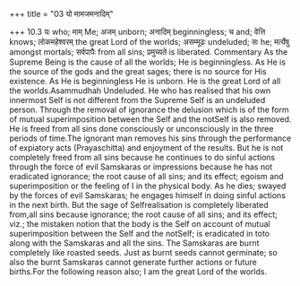 +++
title = "03 यो मामजमनादिम्"

+++
10.3 यः who; माम् Me; अजम् unborn; अनादिम् beginningless; च and; वेत्ति
knows; लोकमहेश्वरम् the great Lord of the worlds; असम्मूढः undeluded; सः
he; मर्त्येषु amongst mortals; सर्वपापैः from all sins; प्रमुच्यते is
liberated. Commentary As the Supreme Being is the cause of all the
worlds; He is beginningless. As He is the source of the gods and the
great sages; there is no source for His existence. As He is
beginningless He is unborn. He is the great Lord of all the
worlds.Asammudhah Undeluded. He who has realised that his own innermost
Self is not different from the Supreme Self is an undeluded person.
Through the removal of ignorance the delusion which is of the form of
mutual superimposition between the Self and the notSelf is also removed.
He is freed from all sins done consciously or unconsciously in the three
periods of time.The ignorant man removes his sins through the
performance of expiatory acts (Prayaschitta) and enjoyment of the
results. But he is not completely freed from all sins because he
continues to do sinful actions through the force of evil Samskaras or
impressions because he has not eradicated ignorance; the root cause of
all sins; and its effect; egoism and superimposition or the feeling of I
in the physical body. As he dies; swayed by the forces of evil
Samskaras; he engages himself in doing sinful actions in the next birth.
But the sage of Selfrealisation is completely liberated from,all sins
because ignorance; the root cause of all sins; and its effect; viz.; the
mistaken notion that the body is the Self on account of mutual
superimposition between the Self and the notSelf; is eradicated in toto
along with the Samskaras and all the sins. The Samskaras are burnt
completely like roasted seeds. Just as burnt seeds cannot germinate; so
also the burnt Samskaras cannot generate further actions or future
births.For the following reason also; I am the great Lord of the worlds.
